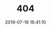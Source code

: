 ---
title: 404
date: 2019-07-19 16:41:10
type: "404"
layout: "404"
description: "罗列没有写过这篇博客哦 :("
---